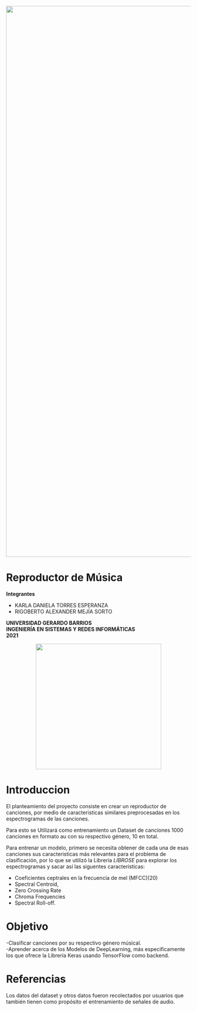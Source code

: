 <p align="center"><img src="" width="1500" heigth="500"></p>


# Reproductor de Música 
**Integrantes**
-    KARLA DANIELA TORRES ESPERANZA
-    RIGOBERTO ALEXANDER MEJÍA SORTO




**UNIVERSIDAD GERARDO BARRIOS** </br>
**INGENIERÍA EN SISTEMAS Y REDES INFORMÁTICAS**</br>
**2021**</br>
<p align="center"><img src="" width="342" heigth="166"></p>


# Introduccion
El planteamiento del proyecto consiste en crear un reproductor de canciones, por medio de caracteristicas similares preprocesadas en los espectrogramas de las canciones.

Para esto se Utilizará como entrenamiento un Dataset de canciones 1000 canciones en formato au con su respectivo género, 10 en total.

Para entrenar un modelo, primero se necesita obtener de cada una de esas canciones sus caracteristicas más relevantes para el problema de clasificación, por lo que se utilizó la Librería *LIBROSE* para explorar los espectrogramas y sacar así las siguentes características:

<ul>
   <li> Coeficientes ceptrales en la frecuencia de mel (MFCC)(20)
   <li> Spectral Centroid,
   <li> Zero Crossing Rate
   <li> Chroma Frequencies
   <li> Spectral Roll-off.
</ul>




# Objetivo
-Clasificar canciones por su respectivo género músical.<br> 
-Aprender acerca de los Modelos de DeepLearning, más especificamente los que ofrece la Librería Keras usando TensorFlow como backend.

# Referencias
Los datos del dataset y otros datos fueron recolectados por usuarios que también tienen como propósito el entrenamiento de señales de audio.